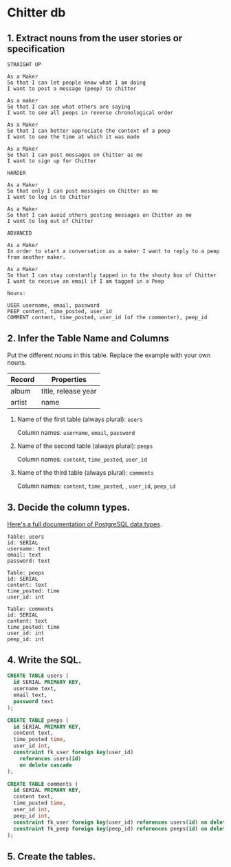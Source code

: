 # Chitter db

## 1. Extract nouns from the user stories or specification

```
STRAIGHT UP

As a Maker
So that I can let people know what I am doing  
I want to post a message (peep) to chitter

As a maker
So that I can see what others are saying  
I want to see all peeps in reverse chronological order

As a Maker
So that I can better appreciate the context of a peep
I want to see the time at which it was made

As a Maker
So that I can post messages on Chitter as me
I want to sign up for Chitter

HARDER

As a Maker
So that only I can post messages on Chitter as me
I want to log in to Chitter

As a Maker
So that I can avoid others posting messages on Chitter as me
I want to log out of Chitter

ADVANCED

As a Maker
In order to start a conversation as a maker I want to reply to a peep from another maker.

As a Maker
So that I can stay constantly tapped in to the shouty box of Chitter
I want to receive an email if I am tagged in a Peep
```

```
Nouns:

USER username, email, password
PEEP content, time_posted, user_id
COMMENT content, time_posted, user_id (of the commenter), peep_id
```

## 2. Infer the Table Name and Columns

Put the different nouns in this table. Replace the example with your own nouns.

| Record                | Properties          |
| --------------------- | ------------------  |
| album                 | title, release year
| artist                | name

1. Name of the first table (always plural): `users` 

    Column names: `username`, `email`, `password`

2. Name of the second table (always plural): `peeps` 

    Column names: `content`, `time_posted`, `user_id`

3. Name of the third table (always plural): `comments` 

    Column names: `content`, `time_posted`, , `user_id`, `peep_id`

## 3. Decide the column types.

[Here's a full documentation of PostgreSQL data types](https://www.postgresql.org/docs/current/datatype.html).

```
Table: users
id: SERIAL
username: text
email: text
password: text

Table: peeps
id: SERIAL
content: text
time_posted: time
user_id: int

Table: comments
id: SERIAL
content: text
time_posted: time
user_id: int
peep_id: int
```

## 4. Write the SQL.

```sql
CREATE TABLE users (
  id SERIAL PRIMARY KEY,
  username text,
  email text,
  password text
);

CREATE TABLE peeps (
  id SERIAL PRIMARY KEY,
  content text,
  time_posted time,
  user_id int,
  constraint fk_user foreign key(user_id)
    references users(id)
    on delete cascade
);

CREATE TABLE comments (
  id SERIAL PRIMARY KEY,
  content text,
  time_posted time,
  user_id int,
  peep_id int,
  constraint fk_user foreign key(user_id) references users(id) on delete cascade,
  constraint fk_peep foreign key(peep_id) references peeps(id) on delete cascade
);
```

## 5. Create the tables.


